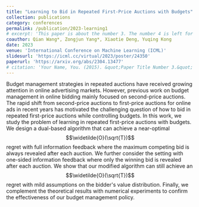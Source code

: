```yaml
---
title: "Learning to Bid in Repeated First-Price Auctions with Budgets"
collection: publications
category: conferences
permalink: /publication/2023-learning1
# excerpt: 'This paper is about the number 3. The number 4 is left for future work.'
coauthor: Qian Wang*, Zongjun Yang*, Xiaotie Deng, Yuqing Kong
date: 2023
venue: 'International Conference on Machine Learning (ICML)'
slidesurl: 'https://icml.cc/virtual/2023/poster/24350'
paperurl: 'https://arxiv.org/abs/2304.13477'
# citation: 'Your Name, You. (2015). &quot;Paper Title Number 3.&quot; <i>Journal 1</i>. 1(3).'
---
```


Budget management strategies in repeated auctions have received growing attention in online advertising markets. However, previous work on budget management in online bidding mainly focused on second-price auctions. The rapid shift from second-price auctions to first-price auctions for online ads in recent years has motivated the challenging question of how to bid in repeated first-price auctions while controlling budgets.
In this work, we study the problem of learning in repeated first-price auctions with budgets. We design a dual-based algorithm that can achieve a near-optimal $$\widetilde{O}(\sqrt{T})$$ regret with full information feedback where the maximum competing bid is always revealed after each auction. We further consider the setting with one-sided information feedback where only the winning bid is revealed after each auction. We show that our modified algorithm can still achieve an $$\widetilde{O}(\sqrt{T})$$ regret with mild assumptions on the bidder's value distribution. Finally, we complement the theoretical results with numerical experiments to confirm the effectiveness of our budget management policy. 